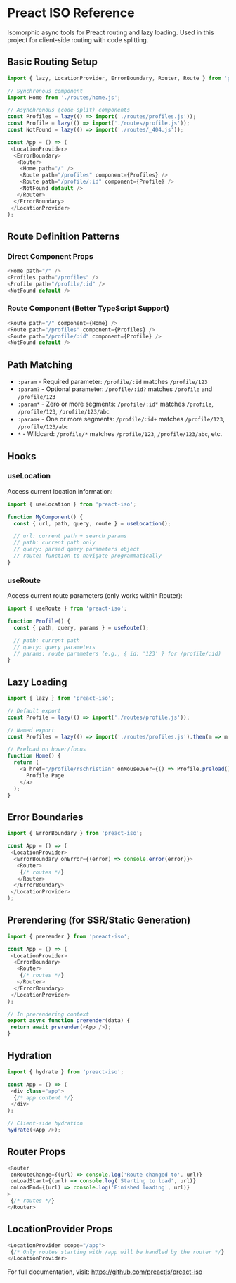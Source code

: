 # Preact ISO Reference

Isomorphic async tools for Preact routing and lazy loading. Used in this project for client-side routing with code splitting.

## Basic Routing Setup

```typescript
import { lazy, LocationProvider, ErrorBoundary, Router, Route } from 'preact-iso';

// Synchronous component
import Home from './routes/home.js';

// Asynchronous (code-split) components
const Profiles = lazy(() => import('./routes/profiles.js'));
const Profile = lazy(() => import('./routes/profile.js'));
const NotFound = lazy(() => import('./routes/_404.js'));

const App = () => (
 <LocationProvider>
  <ErrorBoundary>
   <Router>
    <Home path="/" />
    <Route path="/profiles" component={Profiles} />
    <Route path="/profile/:id" component={Profile} />
    <NotFound default />
   </Router>
  </ErrorBoundary>
 </LocationProvider>
);
```

## Route Definition Patterns

### Direct Component Props

```typescript
<Home path="/" />
<Profiles path="/profiles" />
<Profile path="/profile/:id" />
<NotFound default />
```

### Route Component (Better TypeScript Support)

```typescript
<Route path="/" component={Home} />
<Route path="/profiles" component={Profiles} />
<Route path="/profile/:id" component={Profile} />
<NotFound default />
```

## Path Matching

- `:param` - Required parameter: `/profile/:id` matches `/profile/123`
- `:param?` - Optional parameter: `/profile/:id?` matches `/profile` and `/profile/123`
- `:param*` - Zero or more segments: `/profile/:id*` matches `/profile`, `/profile/123`, `/profile/123/abc`
- `:param+` - One or more segments: `/profile/:id+` matches `/profile/123`, `/profile/123/abc`
- `*` - Wildcard: `/profile/*` matches `/profile/123`, `/profile/123/abc`, etc.

## Hooks

### useLocation

Access current location information:

```typescript
import { useLocation } from 'preact-iso';

function MyComponent() {
  const { url, path, query, route } = useLocation();

  // url: current path + search params
  // path: current path only
  // query: parsed query parameters object
  // route: function to navigate programmatically
}
```

### useRoute

Access current route parameters (only works within Router):

```typescript
import { useRoute } from 'preact-iso';

function Profile() {
  const { path, query, params } = useRoute();

  // path: current path
  // query: query parameters
  // params: route parameters (e.g., { id: '123' } for /profile/:id)
}
```

## Lazy Loading

```typescript
import { lazy } from 'preact-iso';

// Default export
const Profile = lazy(() => import('./routes/profile.js'));

// Named export
const Profiles = lazy(() => import('./routes/profiles.js').then(m => m.Profiles));

// Preload on hover/focus
function Home() {
  return (
    <a href="/profile/rschristian" onMouseOver={() => Profile.preload()}>
      Profile Page
    </a>
  );
}
```

## Error Boundaries

```typescript
import { ErrorBoundary } from 'preact-iso';

const App = () => (
 <LocationProvider>
  <ErrorBoundary onError={(error) => console.error(error)}>
   <Router>
    {/* routes */}
   </Router>
  </ErrorBoundary>
 </LocationProvider>
);
```

## Prerendering (for SSR/Static Generation)

```typescript
import { prerender } from 'preact-iso';

const App = () => (
 <LocationProvider>
  <ErrorBoundary>
   <Router>
    {/* routes */}
   </Router>
  </ErrorBoundary>
 </LocationProvider>
);

// In prerendering context
export async function prerender(data) {
 return await prerender(<App />);
}
```

## Hydration

```typescript
import { hydrate } from 'preact-iso';

const App = () => (
 <div class="app">
  {/* app content */}
 </div>
);

// Client-side hydration
hydrate(<App />);
```

## Router Props

```typescript
<Router
 onRouteChange={(url) => console.log('Route changed to', url)}
 onLoadStart={(url) => console.log('Starting to load', url)}
 onLoadEnd={(url) => console.log('Finished loading', url)}
>
 {/* routes */}
</Router>
```

## LocationProvider Props

```typescript
<LocationProvider scope="/app">
 {/* Only routes starting with /app will be handled by the router */}
</LocationProvider>
```

For full documentation, visit: <https://github.com/preactjs/preact-iso>
